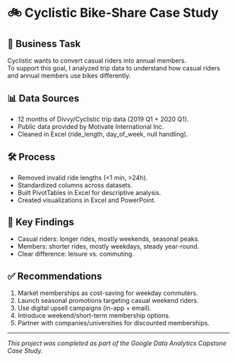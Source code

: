 # 🚲 Cyclistic Bike-Share Case Study

## 📌 Business Task
Cyclistic wants to convert casual riders into annual members.  
To support this goal, I analyzed trip data to understand how casual riders and annual members use bikes differently.

## 📊 Data Sources
- 12 months of Divvy/Cyclistic trip data (2019 Q1 + 2020 Q1).
- Public data provided by Motivate International Inc.
- Cleaned in Excel (ride_length, day_of_week, null handling).

## 🛠️ Process
- Removed invalid ride lengths (<1 min, >24h).
- Standardized columns across datasets.
- Built PivotTables in Excel for descriptive analysis.
- Created visualizations in Excel and PowerPoint.

## 🔑 Key Findings
- Casual riders: longer rides, mostly weekends, seasonal peaks.
- Members: shorter rides, mostly weekdays, steady year-round.
- Clear difference: leisure vs. commuting.

## ✅ Recommendations
1. Market memberships as cost-saving for weekday commuters.
2. Launch seasonal promotions targeting casual weekend riders.
3. Use digital upsell campaigns (in-app + email).
4. Introduce weekend/short-term membership options.
5. Partner with companies/universities for discounted memberships.


---
*This project was completed as part of the Google Data Analytics Capstone Case Study.*
